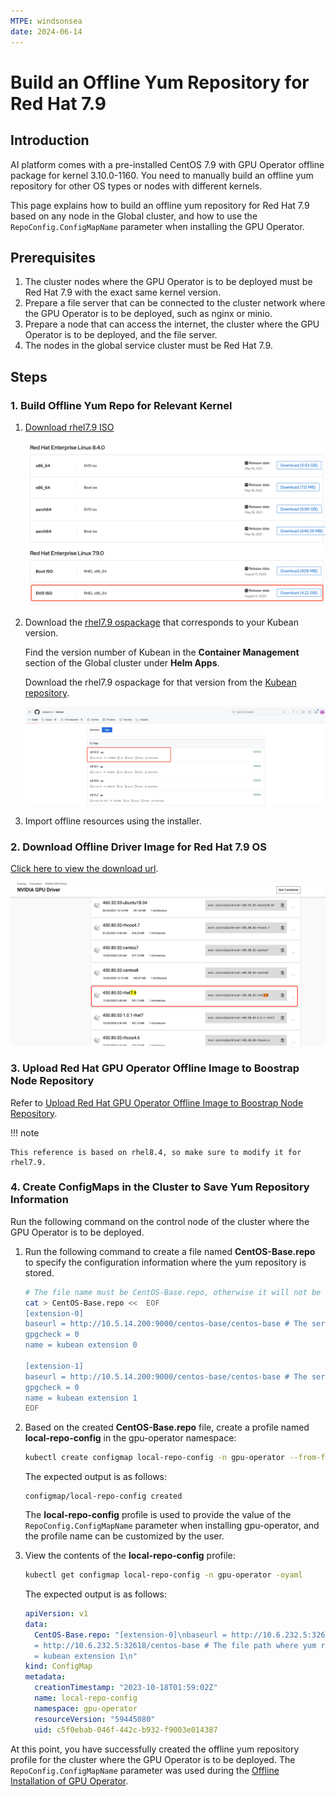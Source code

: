 ```yaml
---
MTPE: windsonsea
date: 2024-06-14
---
```


# Build an Offline Yum Repository for Red Hat 7.9

## Introduction

AI platform comes with a pre-installed CentOS 7.9 with GPU Operator offline package for kernel 3.10.0-1160.
You need to manually build an offline yum repository for other OS types or nodes with different kernels.

This page explains how to build an offline yum repository for Red Hat 7.9 based on any node in the Global cluster, and how to use the `RepoConfig.ConfigMapName` parameter when installing the GPU Operator.

## Prerequisites

1. The cluster nodes where the GPU Operator is to be deployed must be Red Hat 7.9 with the exact same kernel version.
1. Prepare a file server that can be connected to the cluster network where the GPU Operator is to be deployed, such as nginx or minio.
1. Prepare a node that can access the internet, the cluster where the GPU Operator is to be deployed,
   and the file server.
1. The nodes in the global service cluster must be Red Hat 7.9.

## Steps

### 1. Build Offline Yum Repo for Relevant Kernel

1. [Download rhel7.9 ISO](https://developers.redhat.com/products/rhel/download#assembly-field-downloads-page-content-61451)

    ![Download rhel7.9 ISO](../images/rhel7.9.png)

2. Download the [rhel7.9 ospackage](https://github.com/kubean-io/kubean/releases) that corresponds to your Kubean version.

    Find the version number of Kubean in the **Container Management** section of the Global cluster under **Helm Apps**.

    <!-- ![Kubean](../images/kubean.png) -->

    Download the rhel7.9 ospackage for that version from the
    [Kubean repository](https://github.com/kubean-io/kubean/releases).

    ![Kubean repository](../images/redhat0.12.2.png)

3. Import offline resources using the installer.

### 2. Download Offline Driver Image for Red Hat 7.9 OS

[Click here to view the download url](https://catalog.ngc.nvidia.com/orgs/nvidia/containers/driver/tags).

![Driver image](../images/driveimage.png)

### 3. Upload Red Hat GPU Operator Offline Image to Boostrap Node Repository

Refer to [Upload Red Hat GPU Operator Offline Image to Boostrap Node Repository](./push_image_to_repo.md).

!!! note

    This reference is based on rhel8.4, so make sure to modify it for rhel7.9.

### 4. Create ConfigMaps in the Cluster to Save Yum Repository Information

Run the following command on the control node of the cluster where the GPU Operator is to be deployed.

1. Run the following command to create a file named __CentOS-Base.repo__ to specify the configuration information where the yum repository is stored.

    ```bash
    # The file name must be CentOS-Base.repo, otherwise it will not be recognized when installing gpu-operator
    cat > CentOS-Base.repo <<  EOF
    [extension-0]
    baseurl = http://10.5.14.200:9000/centos-base/centos-base # The server file address of the boostrap node, usually {boostrap node IP} + {9000 port}
    gpgcheck = 0
    name = kubean extension 0
    
    [extension-1]
    baseurl = http://10.5.14.200:9000/centos-base/centos-base # The server file address of the boostrap node, usually {boostrap node IP} + {9000 port}
    gpgcheck = 0
    name = kubean extension 1
    EOF
    ```

2. Based on the created __CentOS-Base.repo__ file, create a profile named __local-repo-config__ in the gpu-operator namespace:

    ```bash
    kubectl create configmap local-repo-config -n gpu-operator --from-file=CentOS-Base.repo=/etc/yum.repos.d/extension.repo
    ```

    The expected output is as follows:

    ```console
    configmap/local-repo-config created
    ```

    The __local-repo-config__ profile is used to provide the value of the `RepoConfig.ConfigMapName` parameter when installing gpu-operator, and the profile name can be customized by the user.

3. View the contents of the __local-repo-config__ profile:

    ```bash
    kubectl get configmap local-repo-config -n gpu-operator -oyaml
    ```

    The expected output is as follows:

    ```yaml title="local-repo-config.yaml"
    apiVersion: v1
    data:
      CentOS-Base.repo: "[extension-0]\nbaseurl = http://10.6.232.5:32618/centos-base # The file path where yum repository is placed in Step 2 \ngpgcheck = 0\nname = kubean extension 0\n  \n[extension-1]\nbaseurl
      = http://10.6.232.5:32618/centos-base # The file path where yum repository is placed in Step 2 \ngpgcheck = 0\nname
      = kubean extension 1\n"
    kind: ConfigMap
    metadata:
      creationTimestamp: "2023-10-18T01:59:02Z"
      name: local-repo-config
      namespace: gpu-operator
      resourceVersion: "59445080"
      uid: c5f0ebab-046f-442c-b932-f9003e014387
    ```

At this point, you have successfully created the offline yum repository profile for the cluster
where the GPU Operator is to be deployed. The `RepoConfig.ConfigMapName` parameter was used during the
[Offline Installation of GPU Operator](./install_nvidia_driver_of_operator.md).
